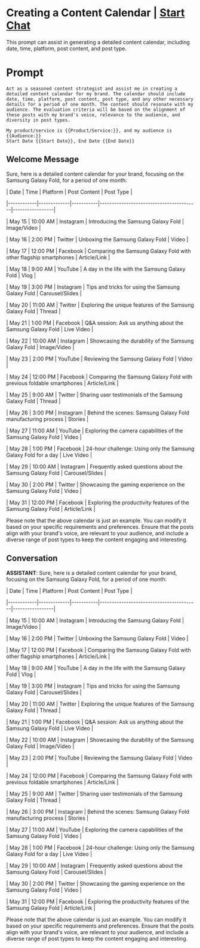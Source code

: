 

# Creating a Content Calendar | [Start Chat](https://gptcall.net/chat.html?data=%7B%22contact%22%3A%7B%22id%22%3A%22G7aokqsXl1pYbuqz72fHz%22%2C%22flow%22%3Atrue%7D%7D)
This prompt can assist in generating a detailed content calendar, including date, time, platform, post content, and post type. 

# Prompt

```
Act as a seasoned content strategist and assist me in creating a detailed content calendar for my brand. The calendar should include date, time, platform, post content, post type, and any other necessary details for a period of one month. The content should resonate with my audience. The evaluation criteria will be based on the alignment of these posts with my brand's voice, relevance to the audience, and diversity in post types.

My product/service is {{Product/Service:}}, and my audience is {{Audience:}}
Start Date {{Start Date}}, End Date {{End Date}}
```

## Welcome Message
Sure, here is a detailed content calendar for your brand, focusing on the Samsung Galaxy Fold, for a period of one month:



| Date       | Time        | Platform  | Post Content                            | Post Type       |

|------------|-------------|-----------|-----------------------------------------|-----------------|

| May 15     | 10:00 AM    | Instagram | Introducing the Samsung Galaxy Fold     | Image/Video     |

| May 16     | 2:00 PM     | Twitter   | Unboxing the Samsung Galaxy Fold        | Video           |

| May 17     | 12:00 PM    | Facebook  | Comparing the Samsung Galaxy Fold with other flagship smartphones | Article/Link |

| May 18     | 9:00 AM     | YouTube   | A day in the life with the Samsung Galaxy Fold | Vlog           |

| May 19     | 3:00 PM     | Instagram | Tips and tricks for using the Samsung Galaxy Fold | Carousel/Slides |

| May 20     | 11:00 AM    | Twitter   | Exploring the unique features of the Samsung Galaxy Fold | Thread |

| May 21     | 1:00 PM     | Facebook  | Q&A session: Ask us anything about the Samsung Galaxy Fold | Live Video |

| May 22     | 10:00 AM    | Instagram | Showcasing the durability of the Samsung Galaxy Fold | Image/Video |

| May 23     | 2:00 PM     | YouTube   | Reviewing the Samsung Galaxy Fold         | Video           |

| May 24     | 12:00 PM    | Facebook  | Comparing the Samsung Galaxy Fold with previous foldable smartphones | Article/Link |

| May 25     | 9:00 AM     | Twitter   | Sharing user testimonials of the Samsung Galaxy Fold | Thread |

| May 26     | 3:00 PM     | Instagram | Behind the scenes: Samsung Galaxy Fold manufacturing process | Stories |

| May 27     | 11:00 AM    | YouTube   | Exploring the camera capabilities of the Samsung Galaxy Fold | Video |

| May 28     | 1:00 PM     | Facebook  | 24-hour challenge: Using only the Samsung Galaxy Fold for a day | Live Video |

| May 29     | 10:00 AM    | Instagram | Frequently asked questions about the Samsung Galaxy Fold | Carousel/Slides |

| May 30     | 2:00 PM     | Twitter   | Showcasing the gaming experience on the Samsung Galaxy Fold | Video |

| May 31     | 12:00 PM    | Facebook  | Exploring the productivity features of the Samsung Galaxy Fold | Article/Link |



Please note that the above calendar is just an example. You can modify it based on your specific requirements and preferences. Ensure that the posts align with your brand's voice, are relevant to your audience, and include a diverse range of post types to keep the content engaging and interesting.

## Conversation

**ASSISTANT**: Sure, here is a detailed content calendar for your brand, focusing on the Samsung Galaxy Fold, for a period of one month:



| Date       | Time        | Platform  | Post Content                            | Post Type       |

|------------|-------------|-----------|-----------------------------------------|-----------------|

| May 15     | 10:00 AM    | Instagram | Introducing the Samsung Galaxy Fold     | Image/Video     |

| May 16     | 2:00 PM     | Twitter   | Unboxing the Samsung Galaxy Fold        | Video           |

| May 17     | 12:00 PM    | Facebook  | Comparing the Samsung Galaxy Fold with other flagship smartphones | Article/Link |

| May 18     | 9:00 AM     | YouTube   | A day in the life with the Samsung Galaxy Fold | Vlog           |

| May 19     | 3:00 PM     | Instagram | Tips and tricks for using the Samsung Galaxy Fold | Carousel/Slides |

| May 20     | 11:00 AM    | Twitter   | Exploring the unique features of the Samsung Galaxy Fold | Thread |

| May 21     | 1:00 PM     | Facebook  | Q&A session: Ask us anything about the Samsung Galaxy Fold | Live Video |

| May 22     | 10:00 AM    | Instagram | Showcasing the durability of the Samsung Galaxy Fold | Image/Video |

| May 23     | 2:00 PM     | YouTube   | Reviewing the Samsung Galaxy Fold         | Video           |

| May 24     | 12:00 PM    | Facebook  | Comparing the Samsung Galaxy Fold with previous foldable smartphones | Article/Link |

| May 25     | 9:00 AM     | Twitter   | Sharing user testimonials of the Samsung Galaxy Fold | Thread |

| May 26     | 3:00 PM     | Instagram | Behind the scenes: Samsung Galaxy Fold manufacturing process | Stories |

| May 27     | 11:00 AM    | YouTube   | Exploring the camera capabilities of the Samsung Galaxy Fold | Video |

| May 28     | 1:00 PM     | Facebook  | 24-hour challenge: Using only the Samsung Galaxy Fold for a day | Live Video |

| May 29     | 10:00 AM    | Instagram | Frequently asked questions about the Samsung Galaxy Fold | Carousel/Slides |

| May 30     | 2:00 PM     | Twitter   | Showcasing the gaming experience on the Samsung Galaxy Fold | Video |

| May 31     | 12:00 PM    | Facebook  | Exploring the productivity features of the Samsung Galaxy Fold | Article/Link |



Please note that the above calendar is just an example. You can modify it based on your specific requirements and preferences. Ensure that the posts align with your brand's voice, are relevant to your audience, and include a diverse range of post types to keep the content engaging and interesting.

